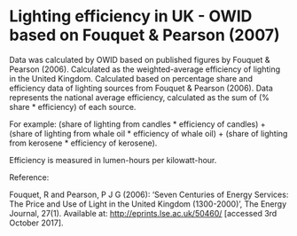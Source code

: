 # Lighting efficiency in UK - OWID based on Fouquet & Pearson (2007)

Data was calculated by OWID based on published figures by Fouquet & Pearson (2006). Calculated as the weighted-average efficiency of lighting in the United Kingdom. Calculated based on percentage share and efficiency data of lighting sources from Fouquet & Pearson (2006). Data represents the national average efficiency, calculated as the sum of (% share * efficiency) of each source.

For example: (share of lighting from candles * efficiency of candles) + (share of lighting from whale oil * efficiency of whale oil) + (share of lighting from kerosene * efficiency of kerosene).

Efficiency is measured in lumen-hours per kilowatt-hour.

Reference:

Fouquet, R and Pearson, P J G (2006): ‘Seven Centuries of Energy Services: The Price and Use of Light in the United Kingdom (1300-2000)’, The Energy Journal, 27(1). Available at: http://eprints.lse.ac.uk/50460/ [accessed 3rd October 2017].
